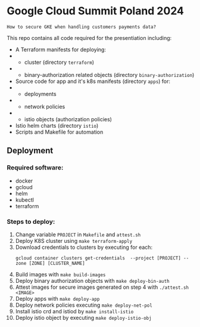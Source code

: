 # Google Cloud Summit Poland 2024

`How to secure GKE when handling customers payments data?`

This repo contains all code required for the presentiation including:
* A Terraform manifests for deploying:
* * cluster (directory `terraform`)
* * binary-authorization related objects (directory `binary-authorization`)
* Source code for app and it's k8s manifests (directory `apps`) for:
* * deployments
* * network policies
* * istio objects (authorization policies)
* Istio helm charts (directory `istio`)
* Scripts and Makefile for automation

## Deployment
### Required software:
* docker
* gcloud
* helm
* kubectl
* terraform
### Steps to deploy:
1. Change variable `PROJECT` in `Makefile` and `attest.sh`
1. Deploy K8S cluster using `make terraform-apply`
1. Download credentials to clusters by executing for each:
    ```
    gcloud container clusters get-credentials  --project [PROJECT] --zone [ZONE] [CLUSTER_NAME]
    ```
1. Build images with `make build-images`
1. Deploy binary authorization objects with `make deploy-bin-auth`
1. Attest images for secure images generated on step 4 with `./attest.sh <IMAGE>`
1. Deploy apps with `make deploy-app`
1. Deploy network policies executing `make deploy-net-pol`
1. Install istio crd and istiod by `make install-istio`
1. Deploy istio object by executing `make deploy-istio-obj`
